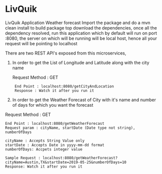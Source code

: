 # LivQuik
LivQuik Application Weather forecast
Import the package and do a mvn clean install to build package top download the dependencies,
once all the dependency resolved, run this application
which by default will run on port :8080, the server on which will be running
will be local host, hence all your request will be pointing to localhost

There are two REST API's exposed from this microservices,
1. In order to get the List of Longitude and Latitude along with the city name

   Request Method : GET
   
        End Point : localhost:8080/getCityAndLocation
        Response : Watch it after you run it
 
 2. In order to get the Weather Forecast of City with it's name and number of days for which you want the forecast
 
   Request Method : GET
 
    End Point : localhost:8080/getWeatherForecast
    Request param : cityName, startDate (Date type not string), numberOfDays

    cityName : Accepts String Value only
    startDate : Accepts Date in yyyy-mm-dd format
    numberOfDays: Accpets integer value
 
    Sample Request : localhost:8080/getWeatherForecast?cityName=Austin,TX&startDate=2019-05-25&numberOfDays=10
    Response: Watch it after you run it

 
 
 

